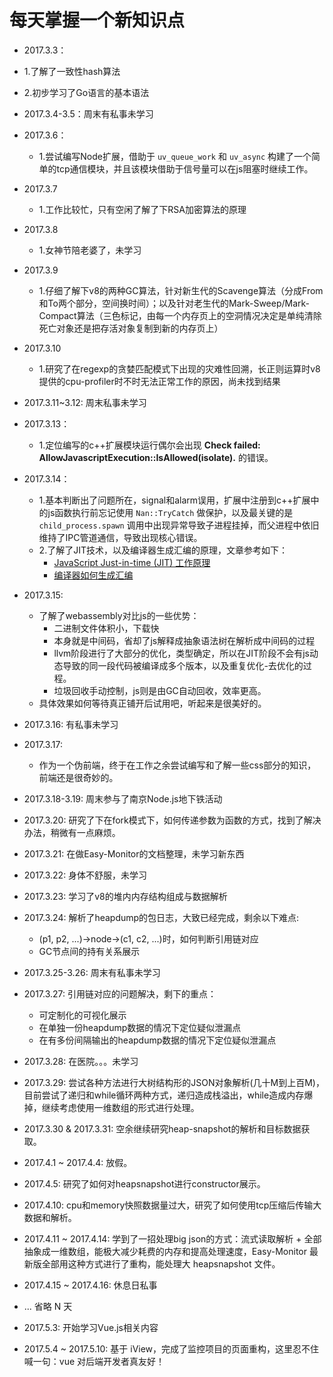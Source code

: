 # 每天掌握一个新知识点

* 2017.3.3：
 * 1.了解了一致性hash算法 
 * 2.初步学习了Go语言的基本语法

* 2017.3.4-3.5：周末有私事未学习

* 2017.3.6：
    * 1.尝试编写Node扩展，借助于 ```uv_queue_work``` 和 ```uv_async``` 构建了一个简单的tcp通信模块，并且该模块借助于信号量可以在js阻塞时继续工作。

* 2017.3.7
	* 1.工作比较忙，只有空闲了解了下RSA加密算法的原理

* 2017.3.8
	* 1.女神节陪老婆了，未学习

* 2017.3.9
	* 1.仔细了解下v8的两种GC算法，针对新生代的Scavenge算法（分成From和To两个部分，空间换时间）；以及针对老生代的Mark-Sweep/Mark-Compact算法（三色标记，由每一个内存页上的空洞情况决定是单纯清除死亡对象还是把存活对象复制到新的内存页上）

* 2017.3.10
	* 1.研究了在regexp的贪婪匹配模式下出现的灾难性回溯，长正则运算时v8提供的cpu-profiler时不时无法正常工作的原因，尚未找到结果

* 2017.3.11~3.12: 周末私事未学习

* 2017.3.13：
	* 1.定位编写的c++扩展模块运行偶尔会出现 **Check failed: AllowJavascriptExecution::IsAllowed(isolate).** 的错误。

* 2017.3.14：
    * 1.基本判断出了问题所在，signal和alarm误用，扩展中注册到c++扩展中的js函数执行前忘记使用 ```Nan::TryCatch``` 做保护，以及最关键的是 ```child_process.spawn``` 调用中出现异常导致子进程挂掉，而父进程中依旧维持了IPC管道通信，导致出现核心错误。
    * 2.了解了JIT技术，以及编译器生成汇编的原理，文章参考如下：
    	* [JavaScript Just-in-time (JIT) 工作原理](https://zhuanlan.zhihu.com/p/25669120)
    	* [编译器如何生成汇编](https://zhuanlan.zhihu.com/p/25718411)

* 2017.3.15:
	* 了解了webassembly对比js的一些优势：
		* 二进制文件体积小，下载快
		* 本身就是中间码，省却了js解释成抽象语法树在解析成中间码的过程
		* llvm阶段进行了大部分的优化，类型确定，所以在JIT阶段不会有js动态导致的同一段代码被编译成多个版本，以及重复优化-去优化的过程。
		* 垃圾回收手动控制，js则是由GC自动回收，效率更高。
	* 具体效果如何等待真正铺开后试用吧，听起来是很美好的。

* 2017.3.16: 有私事未学习
* 2017.3.17:
	* 作为一个伪前端，终于在工作之余尝试编写和了解一些css部分的知识，前端还是很奇妙的。
* 2017.3.18-3.19: 周末参与了南京Node.js地下铁活动
* 2017.3.20: 研究了下在fork模式下，如何传递参数为函数的方式，找到了解决办法，稍微有一点麻烦。
* 2017.3.21: 在做Easy-Monitor的文档整理，未学习新东西
* 2017.3.22: 身体不舒服，未学习
* 2017.3.23: 学习了v8的堆内内存结构组成与数据解析
* 2017.3.24: 解析了heapdump的包日志，大致已经完成，剩余以下难点:
	* (p1, p2, ...)->node->(c1, c2, ...)时，如何判断引用链对应
	* GC节点间的持有关系展示
* 2017.3.25-3.26: 周末有私事未学习
* 2017.3.27: 引用链对应的问题解决，剩下的重点：
	* 可定制化的可视化展示
	* 在单独一份heapdump数据的情况下定位疑似泄漏点
	* 在有多份间隔输出的heapdump数据的情况下定位疑似泄漏点
* 2017.3.28: 在医院。。。未学习
* 2017.3.29: 尝试各种方法进行大树结构形的JSON对象解析(几十M到上百M)，目前尝试了递归和while循环两种方式，递归造成栈溢出，while造成内存爆掉，继续考虑使用一维数组的形式进行处理。
* 2017.3.30 & 2017.3.31: 空余继续研究heap-snapshot的解析和目标数据获取。
* 2017.4.1 ~ 2017.4.4: 放假。
* 2017.4.5: 研究了如何对heapsnapshot进行constructor展示。
* 2017.4.10: cpu和memory快照数据量过大，研究了如何使用tcp压缩后传输大数据和解析。
* 2017.4.11 ~ 2017.4.14: 学到了一招处理big json的方式：流式读取解析 + 全部抽象成一维数组，能极大减少耗费的内存和提高处理速度，Easy-Monitor 最新版全部用这种方式进行了重构，能处理大 heapsnapshot 文件。
* 2017.4.15 ~ 2017.4.16: 休息日私事
* ... 省略 N 天
* 2017.5.3: 开始学习Vue.js相关内容
* 2017.5.4 ~ 2017.5.10: 基于 iView，完成了监控项目的页面重构，这里忍不住喊一句：vue 对后端开发者真友好！